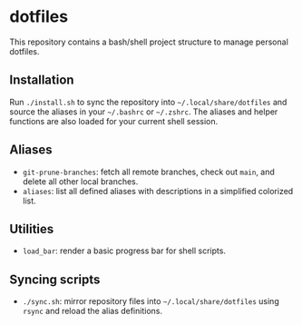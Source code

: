 # dotfiles

This repository contains a bash/shell project structure to manage personal dotfiles.

## Installation
Run `./install.sh` to sync the repository into `~/.local/share/dotfiles` and source the aliases in your `~/.bashrc` or `~/.zshrc`. The aliases and helper functions are also loaded for your current shell session.

## Aliases
- `git-prune-branches`: fetch all remote branches, check out `main`, and delete all other local branches.
- `aliases`: list all defined aliases with descriptions in a simplified colorized list.

## Utilities
- `load_bar`: render a basic progress bar for shell scripts.

## Syncing scripts
- `./sync.sh`: mirror repository files into `~/.local/share/dotfiles` using `rsync` and reload the alias definitions.
